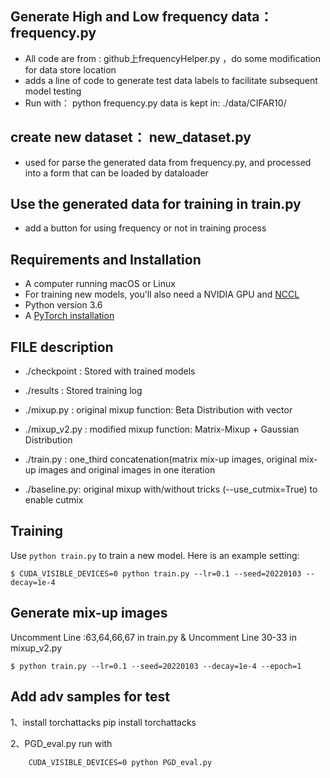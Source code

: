 ## Generate High and Low frequency data：frequency.py
* All code are from : github上frequencyHelper.py ，do some modification for data store location
* adds a line of code to generate test data labels to facilitate subsequent model testing
* Run with：
    python frequency.py
    data is kept in: ./data/CIFAR10/

## create new dataset： new_dataset.py
* used for parse the generated data from frequency.py, and processed into a form that can be loaded by dataloader

## Use the generated data for training in train.py
* add a button for using frequency or not in training process

## Requirements and Installation
* A computer running macOS or Linux
* For training new models,  you'll also need a NVIDIA GPU and [NCCL](https://github.com/NVIDIA/nccl)
* Python version 3.6
* A [PyTorch installation](http://pytorch.org/)

## FILE description
* ./checkpoint  : Stored with trained models

* ./results   : Stored training log

* ./mixup.py  :   original mixup function: Beta Distribution with vector

* ./mixup_v2.py : modified mixup function: Matrix-Mixup + Gaussian Distribution

* ./train.py  : one_third concatenation(matrix mix-up images, original mix-up images and original images in one iteration

* ./baseline.py: original mixup with/without tricks (--use_cutmix=True) to enable cutmix

## Training
Use `python train.py` to train a new model.
Here is an example setting:
```
$ CUDA_VISIBLE_DEVICES=0 python train.py --lr=0.1 --seed=20220103 --decay=1e-4
```

## Generate mix-up images
Uncomment Line :63,64,66,67 in train.py & Uncomment Line 30-33 in mixup_v2.py
```
$ python train.py --lr=0.1 --seed=20220103 --decay=1e-4 --epoch=1
```
## Add adv samples for test
1、install torchattacks
    pip install torchattacks

2、PGD_eval.py
   run with
```
    CUDA_VISIBLE_DEVICES=0 python PGD_eval.py
```

## 
